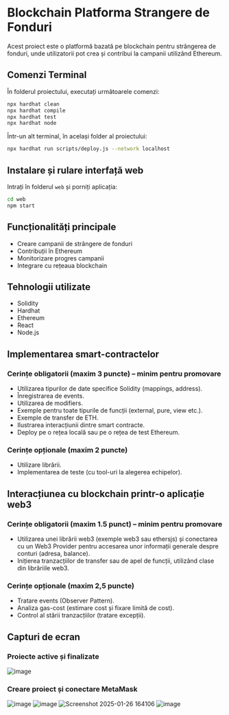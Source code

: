 
# Blockchain Platforma Strangere de Fonduri

Acest proiect este o platformă bazată pe blockchain pentru strângerea de fonduri, unde utilizatorii pot crea și contribui la campanii utilizând Ethereum.

## Comenzi Terminal

În folderul proiectului, executați următoarele comenzi:

```sh
npx hardhat clean
npx hardhat compile
npx hardhat test
npx hardhat node
```

Într-un alt terminal, în același folder al proiectului:

```sh
npx hardhat run scripts/deploy.js --network localhost
```

## Instalare și rulare interfață web

Intrați în folderul `web` și porniți aplicația:

```sh
cd web
npm start
```

## Funcționalități principale

- Creare campanii de strângere de fonduri
- Contribuții în Ethereum
- Monitorizare progres campanii
- Integrare cu rețeaua blockchain

## Tehnologii utilizate

- Solidity
- Hardhat
- Ethereum
- React
- Node.js

## Implementarea smart-contractelor

### Cerințe obligatorii (maxim 3 puncte) – minim pentru promovare
- Utilizarea tipurilor de date specifice Solidity (mappings, address).
- Înregistrarea de events.
- Utilizarea de modifiers.
- Exemple pentru toate tipurile de funcții (external, pure, view etc.).
- Exemple de transfer de ETH.
- Ilustrarea interacțiunii dintre smart contracte.
- Deploy pe o rețea locală sau pe o rețea de test Ethereum.

### Cerințe opționale (maxim 2 puncte)
- Utilizare librării.
- Implementarea de teste (cu tool-uri la alegerea echipelor).

## Interacțiunea cu blockchain printr-o aplicație web3

### Cerințe obligatorii (maxim 1.5 punct) – minim pentru promovare
- Utilizarea unei librării web3 (exemple web3 sau ethersjs) și conectarea cu un Web3 Provider pentru accesarea unor informații generale despre conturi (adresa, balance).
- Inițierea tranzacțiilor de transfer sau de apel de funcții, utilizând clase din librăriile web3.

### Cerințe opționale (maxim 2,5 puncte)
- Tratare events (Observer Pattern).
- Analiza gas-cost (estimare cost și fixare limită de cost).
- Control al stării tranzacțiilor (tratare excepții).

## Capturi de ecran

### Proiecte active și finalizate
![image](https://github.com/user-attachments/assets/53e9ef00-73b5-40de-8d8c-36fc8f3919c0)



### Creare proiect și conectare MetaMask
![image](https://github.com/user-attachments/assets/f80acbb5-65f8-4e0c-adcd-95de7a2b62eb)
![image](https://github.com/user-attachments/assets/ca02d183-3dde-4814-bc96-9aef77451bc4)
![Screenshot 2025-01-26 164106](https://github.com/user-attachments/assets/4eb7b63e-9013-4b59-a6ab-bba9d613ee2c)
![image](https://github.com/user-attachments/assets/989c986f-7723-479f-bac1-55a20d12bc18)
 
